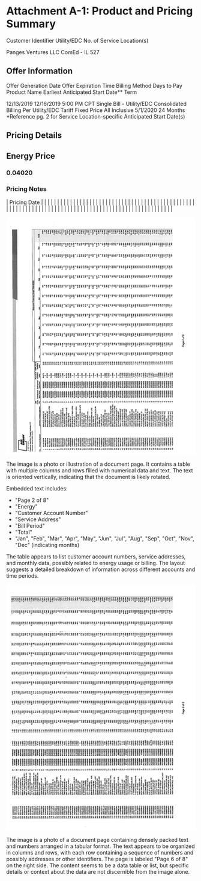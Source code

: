 # Attachment A-1: Product and Pricing Summary 

Customer Identifier
Utility/EDC
No. of Service Location(s)

Panges Ventures LLC
ComEd - IL
527

## Offer Information

Offer Generation Date
Offer Expiration Time
Billing Method
Days to Pay
Product Name
Earliest Anticipated Start Date**
Term

12/13/2019
12/16/2019 5:00 PM CPT
Single Bill - Utility/EDC Consolidated Billing
Per Utility/EDC Tariff
Fixed Price All Inclusive
$5 / 1 / 2020$
24 Months
*Reference pg. 2 for Service Location-specific Anticipated Start Date(s)

## Pricing Details

## Energy Price

### 0.04020

### Pricing Notes

| Pricing Date |  |  |  |  |  |  |  |  |  |  |  |  |  |  |  |  |  |  |  |  |  |  |  |  |  |  |  |  |  |  |  |  |  |  |  |  |  |  |  |  |  |  |  |  |  |  |  |  |  |  |  |  |  |  |  |  |  |  |  |  |  |  |  |  |  |  |  |  |  |  |  |  |  |  |  |  |  |  |  |  |  |  |  |  |  |  |  |  |  |  |  |  |  |  |  |  |  |  |  | 

![](images/img-0.jpeg)

The image is a photo or illustration of a document page. It contains a table with multiple columns and rows filled with numerical data and text. The text is oriented vertically, indicating that the document is likely rotated. 

Embedded text includes:

- "Page 2 of 8"
- "Energy"
- "Customer Account Number"
- "Service Address"
- "Bill Period"
- "Total"
- "Jan", "Feb", "Mar", "Apr", "May", "Jun", "Jul", "Aug", "Sep", "Oct", "Nov", "Dec" (indicating months)

The table appears to list customer account numbers, service addresses, and monthly data, possibly related to energy usage or billing. The layout suggests a detailed breakdown of information across different accounts and time periods.










![](images/img-1.jpeg)

The image is a photo of a document page containing densely packed text and numbers arranged in a tabular format. The text appears to be organized in columns and rows, with each row containing a sequence of numbers and possibly addresses or other identifiers. The page is labeled "Page 6 of 8" on the right side. The content seems to be a data table or list, but specific details or context about the data are not discernible from the image alone.







